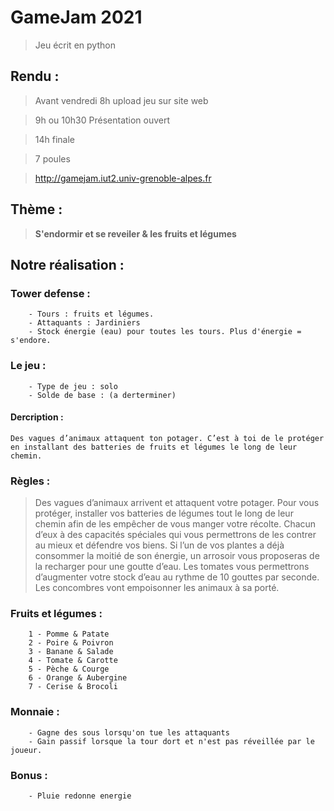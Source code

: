 # GameJam 2021
> Jeu écrit en python

## Rendu :
> Avant vendredi 8h upload jeu sur site web

> 9h ou 10h30 Présentation ouvert

> 14h finale

> 7 poules

> http://gamejam.iut2.univ-grenoble-alpes.fr

## Thème :
> **S'endormir et se reveiler & les fruits et légumes**

## Notre réalisation :
### Tower defense :
```console
    - Tours : fruits et légumes.
    - Attaquants : Jardiniers
    - Stock énergie (eau) pour toutes les tours. Plus d'énergie = s'endore.
```


### Le jeu :
```console
    - Type de jeu : solo
    - Solde de base : (a derterminer)
```

#### Dercription :
```console
Des vagues d’animaux attaquent ton potager. C’est à toi de le protéger en installant des batteries de fruits et légumes le long de leur chemin.
```

### Règles :
> Des vagues d’animaux arrivent et attaquent votre potager. Pour vous protéger, installer vos batteries de légumes tout le long de leur chemin afin de les empêcher de vous manger votre récolte.
Chacun d’eux à des capacités spéciales qui vous permettrons de les contrer au mieux et défendre vos biens.
> Si l’un de vos plantes a déjà consommer la moitié de son énergie, un arrosoir vous proposeras de la recharger pour une goutte d’eau.
> Les tomates vous permettrons d’augmenter votre stock d’eau au rythme de 10 gouttes par seconde.
> Les concombres vont empoisonner les animaux à sa porté.

### Fruits et légumes :
```console
    1 - Pomme & Patate
    2 - Poire & Poivron
    3 - Banane & Salade
    4 - Tomate & Carotte
    5 - Pèche & Courge
    6 - Orange & Aubergine
    7 - Cerise & Brocoli
```

### Monnaie :
```console
    - Gagne des sous lorsqu'on tue les attaquants  
    - Gain passif lorsque la tour dort et n'est pas réveillée par le joueur.
```

### Bonus :
```console
    - Pluie redonne energie
```
